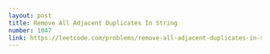 ```yaml
---
layout: post
title: Remove All Adjacent Duplicates In String
number: 1047
link: https://leetcode.com/problems/remove-all-adjacent-duplicates-in-string
---
```

